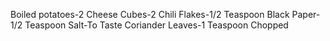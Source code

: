 Boiled potatoes-2
Cheese Cubes-2
Chili Flakes-1/2 Teaspoon
Black Paper-1/2 Teaspoon
Salt-To Taste
Coriander Leaves-1 Teaspoon Chopped